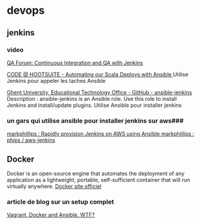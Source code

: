 devops
=======

## jenkins ##

### video ###
[ QA Forum: Continuous Integration and QA with Jenkins ](http://www.youtube.com/watch?v=JBQ75CfKInc)



[CODE @ HOOTSUITE - Automating our Scala Deploys with Ansible  ](http://code.hootsuite.com/automating-our-scala-deploys/)
Utilise Jenkins pour appeler les taches Ansible


[ Ghent University, Educational Technology Office - GitHub - ansible-jenkins ](https://github.com/ICTO/ansible-jenkins)
Description : ansible-jenkins is an Ansible role. Use this role to install Jenkins and install/update plugins.
Utilise Ansible pour installer jenkins

### un gars qui utilise ansible pour installer jenkins sur aws###
[ markphillips : Rapidly provision Jenkins on AWS using Ansible ](http://probably.co.uk/rapidly-provision-jenkins-on-aws-using-ansible.html)
[ markphillips : phips / aws-jenkins ](https://github.com/phips/aws-jenkins)


## Docker ##

Docker is an open-source engine that automates the deployment of any application as a lightweight, portable, self-sufficient container that will run virtually anywhere.
[ Docker site officiel ](https://www.docker.io)

### article de blog sur un setup complet ###
[ Vagrant, Docker and Ansible. WTF? ](http://devo.ps/blog/2013/09/25/vagrant-docker-and-ansible-wtf.html)

